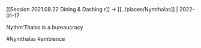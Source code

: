 ---
---

[[Session 2021.08.22 Dining & Dashing r]] -> [[../places/Nymthalas]] | 2022-01-17

Nythm’Thalas is a bureaucracy

#Nymthalas #ambience